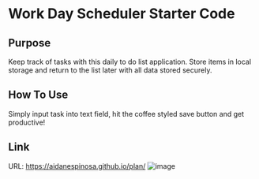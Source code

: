 # Work Day Scheduler Starter Code

## Purpose
Keep track of tasks with this daily to do list application. Store items in local storage and return to the list later with all data stored securely. 

## How To Use
Simply input task into text field, hit the coffee styled save button and get productive!

## Link
URL: https://aidanespinosa.github.io/plan/
![image](https://user-images.githubusercontent.com/98136350/196341658-e88da1b7-426b-4000-9334-fa6be785f2be.png)





